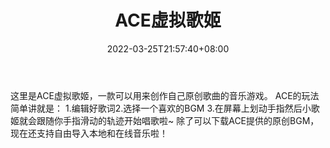 ﻿---
weight: 
title: "ACE虚拟歌姬"
description: "这里是ACE虚拟歌姬，一款可以用来创作自己原创歌曲的音乐游戏。 ACE的玩法简单讲就是： 1.编辑好歌词2.选择一个喜欢的BGM 3.在屏幕上划动手指然后小歌姬就会跟随你手指滑动的轨迹开始唱歌啦~ 除了可以下载ACE提供的原创BGM，现在还支持自由导入本地和在线音乐啦！"
date: 2022-03-25T21:57:40+08:00
lastmod: 2022-03-25T16:45:40+08:00
draft: false
authors: ["Metabd"]
featuredImage: "394.jpg"
link: "https://mitarie-web.timedomain.tech/"
tags: ["ACE虚拟歌姬","元宇宙娱乐"]
categories: ["navigation"]
navigation: ["元宇宙娱乐"]
lightgallery: true
toc: true
pinned: false
recommend: false
recommend1: false
---
这里是ACE虚拟歌姬，一款可以用来创作自己原创歌曲的音乐游戏。 ACE的玩法简单讲就是： 1.编辑好歌词2.选择一个喜欢的BGM 3.在屏幕上划动手指然后小歌姬就会跟随你手指滑动的轨迹开始唱歌啦~ 除了可以下载ACE提供的原创BGM，现在还支持自由导入本地和在线音乐啦！
